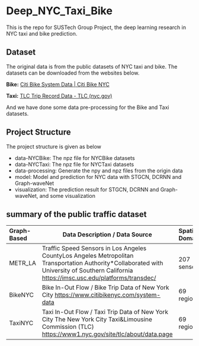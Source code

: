 # Deep_NYC_Taxi_Bike

This is the repo for SUSTech Group Project, the deep learning research in NYC taxi and bike prediction.

## Dataset

The original data is from the public datasets of NYC taxi and bike. The datasets can be downloaded from the websites below.

**Bike:** [Citi Bike System Data | Citi Bike NYC](https://ride.citibikenyc.com/system-data)

**Taxi:** [TLC Trip Record Data - TLC (nyc.gov)](https://www1.nyc.gov/site/tlc/about/tlc-trip-record-data.page)

And we have done some data pre-processing for the Bike and Taxi datasets.

## Project Structure

The project structure is given as below

- data-NYCBike: The npz file for NYCBike datasets
- data-NYCTaxi: The npz file for NYCTaxi datasets
- data-processing: Generate the npy and npz files from the origin data
- model: Model and prediction for NYC data with STGCN, DCRNN and Graph-waveNet
- visualization: The prediction result for STGCN, DCRNN and Graph-waveNet, and some visualization

## summary of the public traffic dataset

| Graph-Based | Data Description / Data Source                               | Spatial Domain | Time Period         | Time Interval |
| :---------- | ------------------------------------------------------------ | :------------- | ------------------- | ------------- |
| METR_LA     | Traffic Speed Sensors in Los Angeles CountyLos Angeles Metropolitan Transportation Authority*Collaborated with University of Southern California  https://imsc.usc.edu/platforms/transdec/ | 207 sensors    | 2012/3/1∼2012/6/30  | 60 minutes    |
| BikeNYC     | Bike In-Out Flow / Bike Trip Data of New York City  https://www.citibikenyc.com/system-data | 69 regions     | 2019/1/1~2020/12/31 | 30/60 minutes |
| TaxiNYC     | Taxi In-Out Flow / Taxi Trip Data of New York City The New York City Taxi&Limousine Commission   (TLC) https://www1.nyc.gov/site/tlc/about/data.page | 69 regions     | 2019/1/1~2020/12/31 | 30/60 minutes |

